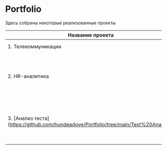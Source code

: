 # Portfolio
Здесь собраны некоторые реализованные проекты

| Название проекта | Описание | Стек |
|------------------|----------|--------|
|1. Телекоммуникации        | Описание проекта 1 | [Ссылка](https://example.com) |
|2. HR-аналитика     |  Прогнозирование: удовлетворенность и отток сотрудников | python, pandas, numpy, matplotlib, seaborn, phik, sklearn
|3. [Анализ теста] (https://github.com/hundeadove/Portfolio/tree/main/Text%20Analysis) | Анализ комментариев пользователей на токсичность | python, pandas, numpy, nltk, matplotlib, sklearn, re
